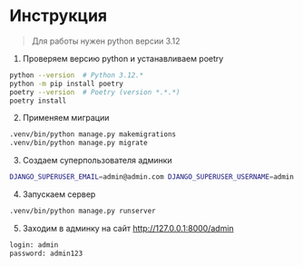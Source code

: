 # Инструкция

> Для работы нужен python версии 3.12

1. Проверяем версию python и устанавливаем poetry
```bash
python --version  # Python 3.12.*
python -m pip install poetry
poetry --version  # Poetry (version *.*.*)
poetry install
```

2. Применяем миграции
```bash
.venv/bin/python manage.py makemigrations
.venv/bin/python manage.py migrate
```

3. Создаем суперпользователя админки
```bash
DJANGO_SUPERUSER_EMAIL=admin@admin.com DJANGO_SUPERUSER_USERNAME=admin DJANGO_SUPERUSER_PASSWORD=admin123 .venv/bin/python manage.py createsuperuser --no-input
```

4. Запускаем сервер
```bash
.venv/bin/python manage.py runserver
```

5. Заходим в админку на сайт http://127.0.0.1:8000/admin
```bash
login: admin
password: admin123
```